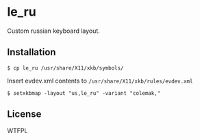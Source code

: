 # le_ru
Custom russian keyboard layout.
## Installation
    $ cp le_ru /usr/share/X11/xkb/symbols/
Insert evdev.xml contents to `/usr/share/X11/xkb/rules/evdev.xml`

    $ setxkbmap -layout "us,le_ru" -variant "colemak,"
## License
WTFPL

